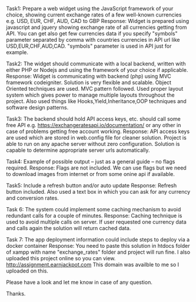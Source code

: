 Task1:
	Prepare a web widget using the JavaScript framework of your choice, showing current exchange rates of a few well-known currencies e.g. USD, EUR, CHF, AUD, CAD to GBP
Response:
	Widget is prepared using javascript and jquery showing exchange rate of all currencies getting from API. You can get also get few currencies data if you specify "symbols"
	parameter separated by comma with countries currencies in API url like USD,EUR,CHF,AUD,CAD. "symbols" parameter is used in API just for example.

Task2:
	The widget should communicate with a local backend, written with either PHP or Nodejs and using the framework of your choice if applicable.
Response:
	Widget is communicating with backend (php) using MVC framework codeigniter. Solution is very flexible and scalable. Object Oriented techniques are used.
	MVC pattern followed. Used proper layout system which gives power to manage multiple layouts throughout the project. 
	Also used things like Hooks,Yield,Inheritance,OOP techniques and software design patterns.

Task3: 
	The backend should hold API access keys, etc. should call some free API e.g. https://exchangeratesapi.io/documentation/ or any other in case of problems getting free account working.
Response:
	API access keys are used which are stored in web.config file for cleaner solution. Project is able to run on any apache server without zero configuration.
	Solution is capable to determine appropriate server urls automatically.

Task4:
	Example of possible output – just as a general guide – no flags required.
Response:
	Flags are not included. We can use flags but we need to download images from internet or from some onine api if available.

Task5:
	Include a refresh button and/or auto update
Response:
	Refresh button included. Also used a text box in which you can ask for any currency and conversion rates.

Task 6:
	The system could implement some caching mechanism to avoid redundant calls for a couple of minutes.
Response:
	Caching technique is used to avoid multiple calls on server. If user requested one currency data and calls again the solution will return cached data.

Task 7:
	The app deployment information could include steps to deploy via a docker container
Response:
	You need to paste this solution in htdocs folder of xampp with name "exchange_rates" folder and project will run fine. I also uploaded this project online so you can view.
	http://assignment.earnjackpot.com
	This domain was availble to me so I uploaded on this.

Please have a look and let me know in case of any question.

Thanks.